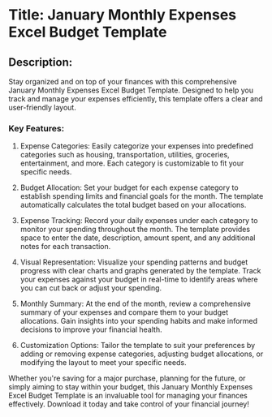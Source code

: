 # Title: January Monthly Expenses Excel Budget Template

## Description:

Stay organized and on top of your finances with this comprehensive January Monthly Expenses Excel Budget Template. Designed to help you track and manage your expenses efficiently, this template offers a clear and user-friendly layout.

### Key Features:

1. Expense Categories: Easily categorize your expenses into predefined categories such as housing, transportation, utilities, groceries, entertainment, and more. Each category is customizable to fit your specific needs.

2. Budget Allocation: Set your budget for each expense category to establish spending limits and financial goals for the month. The template automatically calculates the total budget based on your allocations.

3. Expense Tracking: Record your daily expenses under each category to monitor your spending throughout the month. The template provides space to enter the date, description, amount spent, and any additional notes for each transaction.

4. Visual Representation: Visualize your spending patterns and budget progress with clear charts and graphs generated by the template. Track your expenses against your budget in real-time to identify areas where you can cut back or adjust your spending.

5. Monthly Summary: At the end of the month, review a comprehensive summary of your expenses and compare them to your budget allocations. Gain insights into your spending habits and make informed decisions to improve your financial health.

6. Customization Options: Tailor the template to suit your preferences by adding or removing expense categories, adjusting budget allocations, or modifying the layout to meet your specific needs.

Whether you're saving for a major purchase, planning for the future, or simply aiming to stay within your budget, this January Monthly Expenses Excel Budget Template is an invaluable tool for managing your finances effectively. Download it today and take control of your financial journey!
